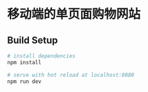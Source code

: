 # 移动端的单页面购物网站

## Build Setup

``` bash
# install dependencies
npm install

# serve with hot reload at localhost:8080
npm run dev

